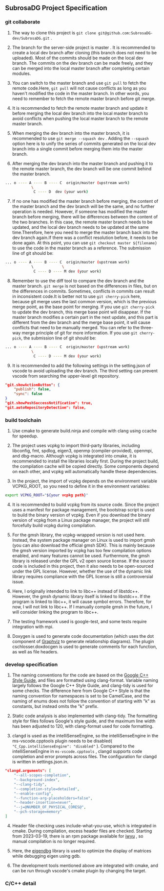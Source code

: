 ## SubrosaDG Project Specification

### git collaborate

1. The way to clone this project is `git clone git@github.com:SubrosaDG-dev/SubrosaDG.git` .

2. The branch for the server-side project is master . It is recommended to create a local dev branch after cloning (this branch does not need to be uploaded). Most of the commits should be made on the local dev branch. The commits on the dev branch can be made freely, and they can be merged into the local master branch after completing certain modules.

3. You can switch to the master branch and use `git pull` to fetch the remote code.Here, `git pull` will not cause conflicts as long as you haven't modified the code in the master branch. In other words, you need to remember to fetch the remote master branch before git merge.

4. It is recommended to fetch the remote master branch and update it before merging the local dev branch into the local master branch to avoid conflicts when pushing the local master branch to the remote master branch.

5. When merging the dev branch into the master branch, it is recommended to use `git merge --squash dev` . Adding the `--squash` option here is to unify the series of commits generated on the local dev branch into a single commit before merging them into the master branch.

6. After merging the dev branch into the master branch and pushing it to the remote master branch, the dev branch will be one commit behind the master branch.
```bash
... o ---- A ---- B ---- C  origin/master (upstream work)
            \
             C ---- D  dev (your work)
```

7. If no one has modified the master branch before merging, the content of the master branch and the dev branch will be the same, and no further operation is needed. However, if someone has modified the master branch before merging, there will be differences between the content of the two branches. In this case, the remote master branch needs to be updated, and the local dev branch needs to be updated at the same time.Therefore, here you need to merge the master branch back into the dev branch again.If there was a conflict resolution before, it needs to be done again. At this point, you can use `git checkout master ${filename}` to use the code in the master branch as a reference. The submission line of git should be:
```bash
... o ---- A ---- B ---- C  origin/master (upstream work)
            \             \
             C ---- D ---- M dev (your work)
```

8. Remember to use the diff tool to compare the dev branch and the master branch. `git merge` is not based on the differences in files, but on the differences in commits. Sometimes, conflicts in commits can result in inconsistent code.It is better not to use `git cherry-pick` here, because git merge uses the last common version, which is the previous merge point, as the base point for merging. If you use `git cherry-pick` to update the dev branch, this merge base point will disappear. If the master branch modifies a certain part in the next update, and this part is different from the dev branch and the merge base point, it will cause conflicts that need to be manually merged. You can refer to the three-way merge principle of git for more information. If you use `git cherry-pick`, the submission line of git should be:
```bash
... o ---- A ---- B ---- C  origin/master (upstream work)
            \
             C ---- D ---- M dev (your work)
```

9. It is recommended to add the following settings in the setting.json of vscode to avoid uploading the dev branch. The third setting can prevent vscode from searching the upper-level git repository.
```json
"git.showActionButton": {
    "publish": false,
    "sync": false
}
"git.showPushSuccessNotification": true,
"git.autoRepositoryDetection": false,
```

### build toolchain

1. Use cmake to generate build.ninja and compile with clang using ccache for speedup.

2. The project uses vcpkg to import third-party libraries, including libconfig, fmt, spdlog, eigen3, openmp (compiler-provided), openmpi, and dbg-macro. Although vcpkg is integrated into cmake, it is recommended to install the libraries locally first. During the project build, the compilation cache will be copied directly. Some components depend on each other, and vcpkg will automatically handle these dependencies.

3. In the project, the import of vcpkg depends on the environment variable VCPKG_ROOT, so you need to define it in the environment variables:
```bash
export VCPKG_ROOT="${your vcpkg path}"
```
4. It is recommended to build vcpkg from its source code. Since the project uses a manifest for package management, the bootstrap script is used to build the binary version of vcpkg. Even if you download the binary version of vcpkg from a Linux package manager, the project will still forcefully build vcpkg during compilation.

5. For the gmsh library, the vcpkg-wrapped version is not used here. Instead, the system package manager on Linux is used to import gmsh (you can also download the official gmsh SDK). This is mainly because the gmsh version imported by vcpkg has too few compilation options enabled, and many features cannot be used. Furthermore, the gmsh library is released under the GPL v2 open source license. If the source code is included in this project, then it also needs to be open-sourced under the GPL license. However, whether the use of the dynamic link library requires compliance with the GPL license is still a controversial issue.

6. Here, I originally intended to link to libc++ instead of libstdc++. However, the gmsh dynamic library itself is linked to libstdc++. If the program is linked to libc++, it will cause symbol errors. Therefore, for now, I will not link to libc++. If I manually compile gmsh in the future, I will consider linking the program to libc++.

7. The testing framework used is google-test, and some tests require integration with mpi.

8. Doxygen is used to generate code documentation (which uses the dot component of [Graphviz](https://www.graphviz.org) to generate relationship diagrams). The plugin cschlosser.doxdocgen is used to generate comments for each function, as well as file headers.

### develop specification

1. The naming conventions for the code are based on the [Google C++ Style Guide](https://google.github.io/styleguide/cppguide.html), and files are formatted using clang-format. Variable naming largely follows the Google C++ Style Guide, and clang-tidy is used for some checks. The difference here from Google C++ Style is that the naming convention for namespaces is set to be CamelCase, and the naming of enums does not follow the convention of starting with "k" as constants, but instead omits the "k" prefix.

2. Static code analysis is also implemented with clang-tidy. The formatting style for files follows Google's style guide, and the maximum line width has been adjusted to 120, with clang-format used for code formatting.

3. clangd is used as the intelliSenseEngine, so the intelliSenseEngine in the ms-vscode.cpptools plugin needs to be disabled( `"C_Cpp.intelliSenseEngine": "disabled"` ). Compared to the intelliSenseEngine in `ms-vscode.cpptools` , clangd supports code completion and error prompts across files. The configuration for clangd is written in settings.json.in.
```json
"clangd.arguments": [
    "--all-scopes-completion",
    "--background-index",
    "--clang-tidy",
    "--completion-style=detailed",
    "--enable-config",
    "--function-arg-placeholders=false",
    "--header-insertion=never",
    "--j=@NUMBER_OF_PHYSICAL_CORES@",
    "--pch-storage=memory"
]
```

4. Header file checking uses include-what-you-use, which is integrated in cmake. During compilation, excess header files are checked. Starting from 2023-03-19, there is an rpm package available for [iwyu](https://src.fedoraproject.org/rpms/iwyu) , so manual compilation is no longer required.

5. Here, the [eigendbg](https://github.com/dmillard/eigengdb) library is used to optimize the display of matrices while debugging eigen using gdb.

6. The development tools mentioned above are integrated with cmake, and can be run through vscode's cmake plugin by changing the target.

### C/C++ detail
